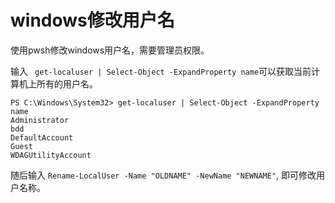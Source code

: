 # windows修改用户名

使用pwsh修改windows用户名，需要管理员权限。

输入 ` get-localuser | Select-Object -ExpandProperty name`可以获取当前计算机上所有的用户名。


```pwsh
PS C:\Windows\System32> get-localuser | Select-Object -ExpandProperty name
Administrator
bdd
DefaultAccount
Guest
WDAGUtilityAccount

```

随后输入 `Rename-LocalUser -Name "OLDNAME" -NewName "NEWNAME"`, 即可修改用户名称。

